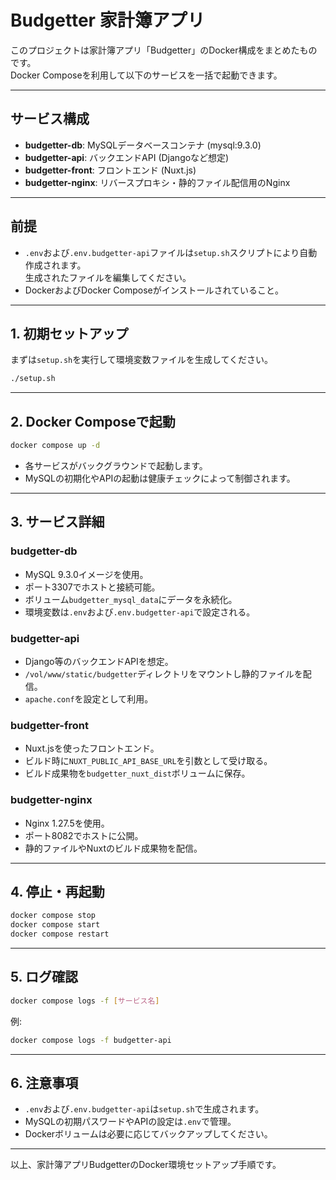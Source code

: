 
# Budgetter 家計簿アプリ

このプロジェクトは家計簿アプリ「Budgetter」のDocker構成をまとめたものです。  
Docker Composeを利用して以下のサービスを一括で起動できます。

---

## サービス構成

- **budgetter-db**: MySQLデータベースコンテナ (mysql:9.3.0)
- **budgetter-api**: バックエンドAPI (Djangoなど想定)
- **budgetter-front**: フロントエンド (Nuxt.js)
- **budgetter-nginx**: リバースプロキシ・静的ファイル配信用のNginx

---

## 前提

- `.env`および`.env.budgetter-api`ファイルは`setup.sh`スクリプトにより自動作成されます。  
  生成されたファイルを編集してください。  
- DockerおよびDocker Composeがインストールされていること。

---

## 1. 初期セットアップ

まずは`setup.sh`を実行して環境変数ファイルを生成してください。

```bash
./setup.sh
```

---

## 2. Docker Composeで起動

```bash
docker compose up -d
```

- 各サービスがバックグラウンドで起動します。
- MySQLの初期化やAPIの起動は健康チェックによって制御されます。

---

## 3. サービス詳細

### budgetter-db

- MySQL 9.3.0イメージを使用。
- ポート3307でホストと接続可能。
- ボリューム`budgetter_mysql_data`にデータを永続化。
- 環境変数は`.env`および`.env.budgetter-api`で設定される。

### budgetter-api

- Django等のバックエンドAPIを想定。
- `/vol/www/static/budgetter`ディレクトリをマウントし静的ファイルを配信。
- `apache.conf`を設定として利用。

### budgetter-front

- Nuxt.jsを使ったフロントエンド。
- ビルド時に`NUXT_PUBLIC_API_BASE_URL`を引数として受け取る。
- ビルド成果物を`budgetter_nuxt_dist`ボリュームに保存。

### budgetter-nginx

- Nginx 1.27.5を使用。
- ポート8082でホストに公開。
- 静的ファイルやNuxtのビルド成果物を配信。

---

## 4. 停止・再起動

```bash
docker compose stop
docker compose start
docker compose restart
```

---

## 5. ログ確認

```bash
docker compose logs -f [サービス名]
```

例:

```bash
docker compose logs -f budgetter-api
```

---

## 6. 注意事項

- `.env`および`.env.budgetter-api`は`setup.sh`で生成されます。
- MySQLの初期パスワードやAPIの設定は`.env`で管理。
- Dockerボリュームは必要に応じてバックアップしてください。

---

以上、家計簿アプリBudgetterのDocker環境セットアップ手順です。
